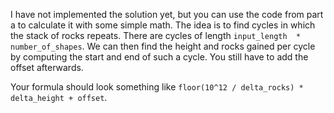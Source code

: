 I have not implemented the solution yet, but you can use the code from part a to calculate it with some simple math. The
idea is to find cycles in which the stack of rocks repeats. There are cycles of
length `input_length  * number_of_shapes`. We can then find the height and rocks gained per cycle by computing the start
and end of such a cycle. You still have to add the offset afterwards.

Your formula should look something like `floor(10^12 / delta_rocks) * delta_height + offset`.
